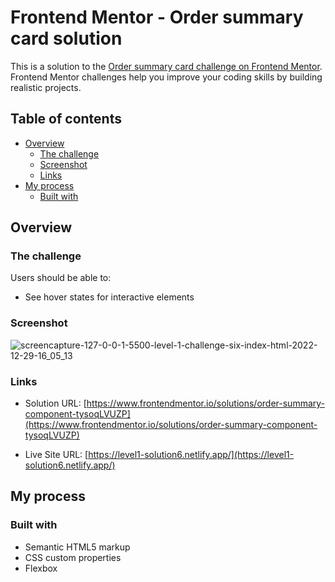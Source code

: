 # Frontend Mentor - Order summary card solution

This is a solution to the [Order summary card challenge on Frontend Mentor](https://www.frontendmentor.io/challenges/order-summary-component-QlPmajDUj). Frontend Mentor challenges help you improve your coding skills by building realistic projects.

## Table of contents

- [Overview](#overview)
  - [The challenge](#the-challenge)
  - [Screenshot](#screenshot)
  - [Links](#links)
- [My process](#my-process)
  - [Built with](#built-with)

## Overview

### The challenge

Users should be able to:

- See hover states for interactive elements

### Screenshot

![screencapture-127-0-0-1-5500-level-1-challenge-six-index-html-2022-12-29-16_05_13](https://user-images.githubusercontent.com/76922296/209964554-93d0414d-2039-4d27-b397-2254653c4991.png)

### Links

- Solution URL: [https://www.frontendmentor.io/solutions/order-summary-component-tysoqLVUZP](https://www.frontendmentor.io/solutions/order-summary-component-tysoqLVUZP)

- Live Site URL: [https://level1-solution6.netlify.app/](https://level1-solution6.netlify.app/)

## My process

### Built with

- Semantic HTML5 markup
- CSS custom properties
- Flexbox

